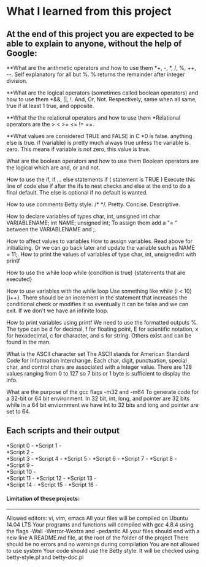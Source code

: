 # What I learned from this project  
At the end of this project you are expected to be able to explain to anyone, without the help of Google:  
---

**What are the arithmetic operators and how to use them
*+, -, *, /, %, ++, --. Self explanatory for all but %. % returns the remainder after integer division.

**What are the logical operators (sometimes called boolean operators) and how to use them
*&&, ||, !. And, Or, Not. Respectively, same when all same, true if  at least 1 true, and opposite.

**What the the relational operators and how to use them
*Relational operators are the > < >= <= != ==. 

**What values are considered TRUE and FALSE in C
*0 is false. anything else is true. if (variable) is pretty much always true unless the variable is zero. This means if variable is not zero, this value is true.

What are the boolean operators and how to use them
Boolean operators are the logical which are and, or and not.

How to use the if, if ... else statements
if ( statement is TRUE )
    Execute this line of code
else if after the ifs to nest checks and else at the end to do a final default. The else is optional if no default is wanted.

How to use comments
Betty style. /* */. Pretty. Concise. Descriptive.

How to declare variables of types char, int, unsigned int
char VARIABLENAME; int NAME; unsigned int;  To assign them add a "= <value>" between the VARIABLENAME and ;.

How to affect values to variables
How to assign variables. Read above for initializing. Or we can go back later and update the variable such as NAME = 11;. 
How to print the values of variables of type char, int, unsignedint with printf

How to use the while loop
while (condition is true) {statements that are executed} 

How to use variables with the while loop
Use something like while (i < 10) {i++}. There should be an increment in the statement that increases the conditional check or modifies it so eventually it can be false and we can exit. If we don't we have an infinite loop.

How to print variables using printf
We need to use the formatted outputs %<type>. The type can be d for decimal, f for floating point, E for scientific notation, x for hexadecimal, c for character, and s for string. Others exist and can be found in the man.

What is the ASCII character set
The ASCII stands for American Standard Code for Information Interchange. Each char, digit, punctuation, special char, and control chars are associated with a integer value. There are 128 values ranging from 0 to 127 so 7 bits or 1 byte is sufficient to display the info. 

What are the purpose of the gcc flags -m32 and -m64
To generate code for a 32-bit or 64 bit environment. In 32 bit, int, long, and pointer are 32 bits while in a 64 bit enviornment we have int to 32 bits and long and pointer are set to 64.


## Each scripts and their output  
*Script 0 - 
*Script 1 -  
*Script 2 -  
*Script 3 - 
*Script 4 - 
*Script 5 - 
*Script 6 - 
*Script 7 - 
*Script 8 -    
*Script 9 -  
*Script 10 -  
*Script 11 - 
*Script 12 -
*Script 13 -  
*Script 14 - 
*Script 15 -
*Script 16 - 





#### Limitation of these projects:  
___
Allowed editors: vi, vim, emacs
All your files will be compiled on Ubuntu 14.04 LTS
Your programs and functions will compiled with gcc 4.8.4 using the flags -Wall -Werror-Wextra and -pedantic
All your files should end with a new line
A README.md file, at the root of the folder of the project
There should be no errors and no warnings during compilation
You are not allowed to use system
Your code should use the Betty style. It will be checked using betty-style.pl and betty-doc.pl
